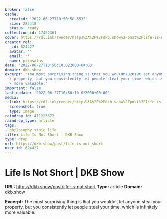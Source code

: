 ```yaml
---
broken: false
cache:
  created: '2022-06-27T10:50:58.553Z'
  size: 285418
  status: ready
collection_id: 17452361
cover: https://rdl.ink/render/https%3A%2F%2Fdkb.show%2Fpost%2Flife-is-not-short
creator_ref:
  _id: 624427
  avatar: ''
  email: ''
  name: pitosalas
date: '2022-06-27T10:50:10.022000+00:00'
domain: dkb.show
excerpt: "The most surprising thing is that you wouldn\u2019t let anyone steal your\
  \ property, but you consistently let people steal your time, which is infinitely\
  \ more valuable."
important: false
last_update: '2022-06-27T10:50:10.022000+00:00'
media:
- link: https://rdl.ink/render/https%3A%2F%2Fdkb.show%2Fpost%2Flife-is-not-short
  screenshot: true
  type: image
raindrop_id: 411223672
raindrop_type: article
tags:
- philosophy stoic life
title: Life Is Not Short | DKB Show
type: drop
url: https://dkb.show/post/life-is-not-short
user_id: 624427
---
```


# Life Is Not Short | DKB Show

**URL:** https://dkb.show/post/life-is-not-short
**Type:** article
**Domain:** dkb.show

**Excerpt:** The most surprising thing is that you wouldn’t let anyone steal your property, but you consistently let people steal your time, which is infinitely more valuable.
